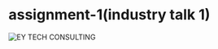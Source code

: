 # assignment-1(industry talk 1)
![EY TECH CONSULTING](https://github.com/user-attachments/assets/82b4c06b-776b-46f8-a6ba-987360af241d)

